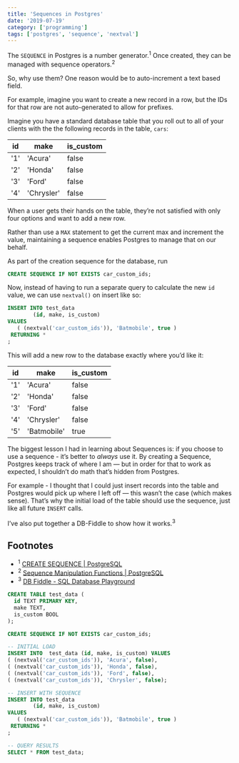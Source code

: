 ```yaml
---
title: 'Sequences in Postgres'
date: '2019-07-19'
category: ['programming']
tags: ['postgres', 'sequence', 'nextval']
---
```


The `SEQUENCE` in Postgres is a number generator.<sup>1</sup> Once created, they can be managed with sequence operators.<sup>2</sup>

So, why use them? One reason would be to auto-increment a text based field.

For example, imagine you want to create a new record in a row, but the IDs for that row are not auto-generated to allow for prefixes.

Imagine you have a standard database table that you roll out to all of your clients with the the following records in the table, `cars`:

| id  | make       | is_custom |
| --- | ---------- | --------- |
| '1' | 'Acura'    | false     |
| '2' | 'Honda'    | false     |
| '3' | 'Ford'     | false     |
| '4' | 'Chrysler' | false     |

When a user gets their hands on the table, they’re not satisfied with only four options and want to add a new row.

Rather than use a `MAX` statement to get the current max and increment the value, maintaining a sequence enables Postgres to manage that on our behalf.

As part of the creation sequence for the database, run

```sql
CREATE SEQUENCE IF NOT EXISTS car_custom_ids;
```

Now, instead of having to run a separate query to calculate the new `id` value, we can use `nextval()` on insert like so:

```sql
INSERT INTO test_data
        (id, make, is_custom)
VALUES
   ( (nextval('car_custom_ids')), 'Batmobile', true )
 RETURNING *
;
```

This will add a new row to the database exactly where you’d like it:

| id  | make        | is_custom |
| --- | ----------- | --------- |
| '1' | 'Acura'     | false     |
| '2' | 'Honda'     | false     |
| '3' | 'Ford'      | false     |
| '4' | 'Chrysler'  | false     |
| '5' | 'Batmobile' | true      |

The biggest lesson I had in learning about Sequences is: if you choose to use a sequence - it’s better to _always_ use it. By creating a Sequence, Postgres keeps track of where I am — but in order for that to work as expected, I shouldn’t do math that’s hidden from Postgres.

For example - I thought that I could just insert records into the table and Postgres would pick up where I left off — this wasn’t the case (which makes sense). That’s why the initial load of the table should use the sequence, just like all future `INSERT` calls.

I’ve also put together a DB-Fiddle to show how it works.<sup>3</sup>

## Footnotes

- <sup>1</sup> [CREATE SEQUENCE | PostgreSQL](https://www.postgresql.org/docs/current/sql-createsequence.html)
- <sup>2</sup> [Sequence Manipulation Functions | PostgreSQL](https://www.postgresql.org/docs/current/functions-sequence.html)
- <sup>3</sup> [DB Fiddle - SQL Database Playground](https://www.db-fiddle.com/f/bZCdYdjeSJMxToQsDXPwi2/1)

```sql
CREATE TABLE test_data (
  id TEXT PRIMARY KEY,
  make TEXT,
  is_custom BOOL
);

CREATE SEQUENCE IF NOT EXISTS car_custom_ids;

-- INITIAL LOAD
INSERT INTO  test_data (id, make, is_custom) VALUES
( (nextval('car_custom_ids')), 'Acura', false),
( (nextval('car_custom_ids')), 'Honda', false),
( (nextval('car_custom_ids')), 'Ford', false),
( (nextval('car_custom_ids')), 'Chrysler', false);

-- INSERT WITH SEQUENCE
INSERT INTO test_data
        (id, make, is_custom)
VALUES
   ( (nextval('car_custom_ids')), 'Batmobile', true )
 RETURNING *
;

-- QUERY RESULTS
SELECT * FROM test_data;

```
